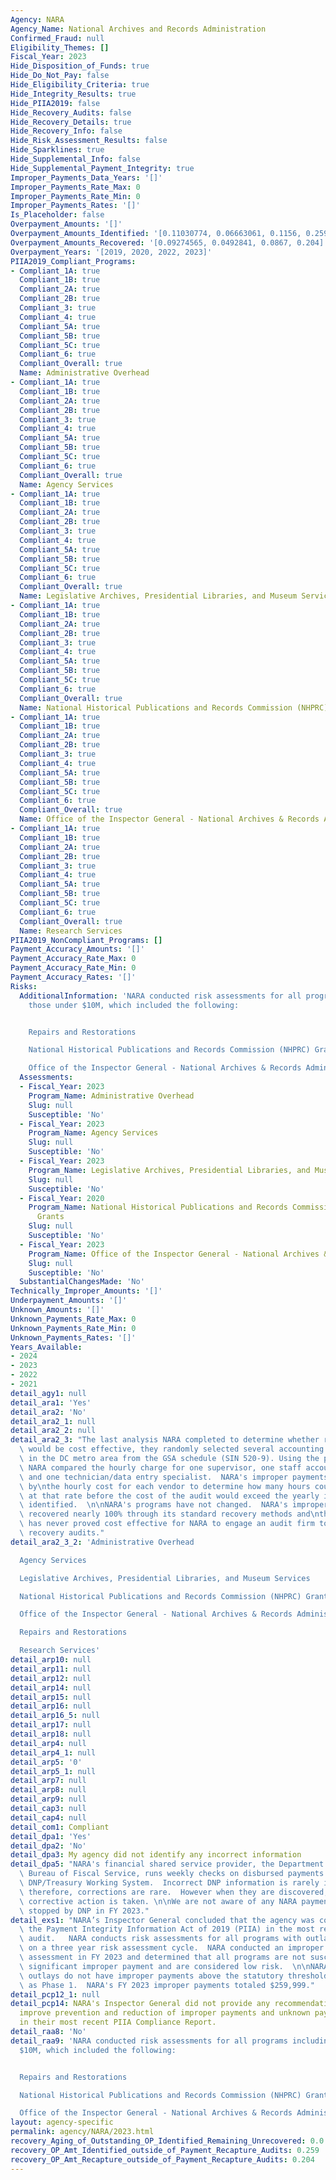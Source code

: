 ```yaml
---
Agency: NARA
Agency_Name: National Archives and Records Administration
Confirmed_Fraud: null
Eligibility_Themes: []
Fiscal_Year: 2023
Hide_Disposition_of_Funds: true
Hide_Do_Not_Pay: false
Hide_Eligibility_Criteria: true
Hide_Integrity_Results: true
Hide_PIIA2019: false
Hide_Recovery_Audits: false
Hide_Recovery_Details: true
Hide_Recovery_Info: false
Hide_Risk_Assessment_Results: false
Hide_Sparklines: true
Hide_Supplemental_Info: false
Hide_Supplemental_Payment_Integrity: true
Improper_Payments_Data_Years: '[]'
Improper_Payments_Rate_Max: 0
Improper_Payments_Rate_Min: 0
Improper_Payments_Rates: '[]'
Is_Placeholder: false
Overpayment_Amounts: '[]'
Overpayment_Amounts_Identified: '[0.11030774, 0.06663061, 0.1156, 0.259]'
Overpayment_Amounts_Recovered: '[0.09274565, 0.0492841, 0.0867, 0.204]'
Overpayment_Years: '[2019, 2020, 2022, 2023]'
PIIA2019_Compliant_Programs:
- Compliant_1A: true
  Compliant_1B: true
  Compliant_2A: true
  Compliant_2B: true
  Compliant_3: true
  Compliant_4: true
  Compliant_5A: true
  Compliant_5B: true
  Compliant_5C: true
  Compliant_6: true
  Compliant_Overall: true
  Name: Administrative Overhead
- Compliant_1A: true
  Compliant_1B: true
  Compliant_2A: true
  Compliant_2B: true
  Compliant_3: true
  Compliant_4: true
  Compliant_5A: true
  Compliant_5B: true
  Compliant_5C: true
  Compliant_6: true
  Compliant_Overall: true
  Name: Agency Services
- Compliant_1A: true
  Compliant_1B: true
  Compliant_2A: true
  Compliant_2B: true
  Compliant_3: true
  Compliant_4: true
  Compliant_5A: true
  Compliant_5B: true
  Compliant_5C: true
  Compliant_6: true
  Compliant_Overall: true
  Name: Legislative Archives, Presidential Libraries, and Museum Services
- Compliant_1A: true
  Compliant_1B: true
  Compliant_2A: true
  Compliant_2B: true
  Compliant_3: true
  Compliant_4: true
  Compliant_5A: true
  Compliant_5B: true
  Compliant_5C: true
  Compliant_6: true
  Compliant_Overall: true
  Name: National Historical Publications and Records Commission (NHPRC) Grants
- Compliant_1A: true
  Compliant_1B: true
  Compliant_2A: true
  Compliant_2B: true
  Compliant_3: true
  Compliant_4: true
  Compliant_5A: true
  Compliant_5B: true
  Compliant_5C: true
  Compliant_6: true
  Compliant_Overall: true
  Name: Office of the Inspector General - National Archives & Records Administration
- Compliant_1A: true
  Compliant_1B: true
  Compliant_2A: true
  Compliant_2B: true
  Compliant_3: true
  Compliant_4: true
  Compliant_5A: true
  Compliant_5B: true
  Compliant_5C: true
  Compliant_6: true
  Compliant_Overall: true
  Name: Research Services
PIIA2019_NonCompliant_Programs: []
Payment_Accuracy_Amounts: '[]'
Payment_Accuracy_Rate_Max: 0
Payment_Accuracy_Rate_Min: 0
Payment_Accuracy_Rates: '[]'
Risks:
  AdditionalInformation: 'NARA conducted risk assessments for all programs including
    those under $10M, which included the following:


    Repairs and Restorations

    National Historical Publications and Records Commission (NHPRC) Grants

    Office of the Inspector General - National Archives & Records Administration'
  Assessments:
  - Fiscal_Year: 2023
    Program_Name: Administrative Overhead
    Slug: null
    Susceptible: 'No'
  - Fiscal_Year: 2023
    Program_Name: Agency Services
    Slug: null
    Susceptible: 'No'
  - Fiscal_Year: 2023
    Program_Name: Legislative Archives, Presidential Libraries, and Museum Services
    Slug: null
    Susceptible: 'No'
  - Fiscal_Year: 2020
    Program_Name: National Historical Publications and Records Commission (NHPRC)
      Grants
    Slug: null
    Susceptible: 'No'
  - Fiscal_Year: 2023
    Program_Name: Office of the Inspector General - National Archives & Records Administration
    Slug: null
    Susceptible: 'No'
  SubstantialChangesMade: 'No'
Technically_Improper_Amounts: '[]'
Underpayment_Amounts: '[]'
Unknown_Amounts: '[]'
Unknown_Payments_Rate_Max: 0
Unknown_Payments_Rate_Min: 0
Unknown_Payments_Rates: '[]'
Years_Available:
- 2024
- 2023
- 2022
- 2021
detail_agy1: null
detail_ara1: 'Yes'
detail_ara2: 'No'
detail_ara2_1: null
detail_ara2_2: null
detail_ara2_3: "The last analysis NARA completed to determine whether recovery audits\
  \ would be cost effective, they randomly selected several accounting firms located\
  \ in the DC metro area from the GSA schedule (SIN 520-9). Using the price list,\
  \ NARA compared the hourly charge for one supervisor, one staff accountant/analyst\
  \ and one technician/data entry specialist.  NARA's improper payments were divided\
  \ by\nthe hourly cost for each vendor to determine how many hours could be billed\
  \ at that rate before the cost of the audit would exceed the yearly improper payments\
  \ identified.  \n\nNARA's programs have not changed.  NARA's improper payments are\
  \ recovered nearly 100% through its standard recovery methods and\ntherefore, it\
  \ has never proved cost effective for NARA to engage an audit firm to conduct payment\
  \ recovery audits."
detail_ara2_3_2: 'Administrative Overhead

  Agency Services

  Legislative Archives, Presidential Libraries, and Museum Services

  National Historical Publications and Records Commission (NHPRC) Grants

  Office of the Inspector General - National Archives & Records Administration

  Repairs and Restorations

  Research Services'
detail_arp10: null
detail_arp11: null
detail_arp12: null
detail_arp14: null
detail_arp15: null
detail_arp16: null
detail_arp16_5: null
detail_arp17: null
detail_arp18: null
detail_arp4: null
detail_arp4_1: null
detail_arp5: '0'
detail_arp5_1: null
detail_arp7: null
detail_arp8: null
detail_arp9: null
detail_cap3: null
detail_cap4: null
detail_com1: Compliant
detail_dpa1: 'Yes'
detail_dpa2: 'No'
detail_dpa3: My agency did not identify any incorrect information
detail_dpa5: "NARA's financial shared service provider, the Department of Treasury,\
  \ Bureau of Fiscal Service, runs weekly checks on disbursed payments against the\
  \ DNP/Treasury Working System.  Incorrect DNP information is rarely identified and\
  \ therefore, corrections are rare.  However when they are discovered, immediate\
  \ corrective action is taken. \n\nWe are not aware of any NARA payments that were\
  \ stopped by DNP in FY 2023."
detail_exs1: "NARA’s Inspector General concluded that the agency was compliant with\
  \ the Payment Integrity Information Act of 2019 (PIIA) in the most recent compliance\
  \ audit.   NARA conducts risk assessments for all programs with outlays over $10M\
  \ on a three year risk assessment cycle.  NARA conducted an improper payment risk\
  \ assessment in FY 2023 and determined that all programs are not susceptible to\
  \ significant improper payment and are considered low risk.  \n\nNARA's program\
  \ outlays do not have improper payments above the statutory threshold and is classified\
  \ as Phase 1.  NARA's FY 2023 improper payments totaled $259,999."
detail_pcp12_1: null
detail_pcp14: NARA's Inspector General did not provide any recommendations to further
  improve prevention and reduction of improper payments and unknown payments for NARA
  in their most recent PIIA Compliance Report.
detail_raa8: 'No'
detail_raa9: 'NARA conducted risk assessments for all programs including those under
  $10M, which included the following:


  Repairs and Restorations

  National Historical Publications and Records Commission (NHPRC) Grants

  Office of the Inspector General - National Archives & Records Administration'
layout: agency-specific
permalink: agency/NARA/2023.html
recovery_Aging_of_Outstanding_OP_Identified_Remaining_Unrecovered: 0.0
recovery_OP_Amt_Identified_outside_of_Payment_Recapture_Audits: 0.259
recovery_OP_Amt_Recapture_outside_of_Payment_Recapture_Audits: 0.204
---
```


